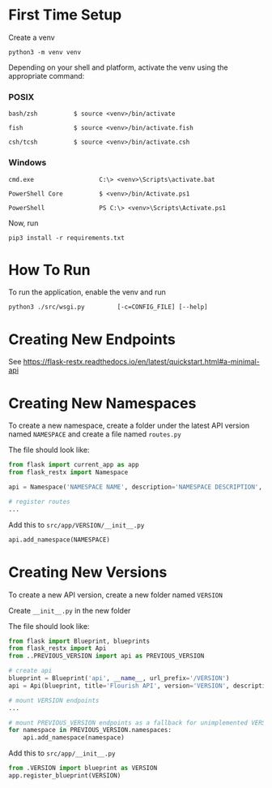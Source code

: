 # First Time Setup

Create a venv

```
python3 -m venv venv
```

Depending on your shell and platform, activate the venv using the appropriate command:

### POSIX

```
bash/zsh          $ source <venv>/bin/activate

fish              $ source <venv>/bin/activate.fish

csh/tcsh          $ source <venv>/bin/activate.csh
```

### Windows

```
cmd.exe                  C:\> <venv>\Scripts\activate.bat

PowerShell Core          $ <venv>/bin/Activate.ps1

PowerShell               PS C:\> <venv>\Scripts\Activate.ps1
```

Now, run

```
pip3 install -r requirements.txt
```

# How To Run

To run the application, enable the venv and run

```
python3 ./src/wsgi.py         [-c=CONFIG_FILE] [--help]
```

# Creating New Endpoints

See https://flask-restx.readthedocs.io/en/latest/quickstart.html#a-minimal-api

# Creating New Namespaces

To create a new namespace, create a folder under the latest API version named `NAMESPACE` and create a file named `routes.py`

The file should look like:

```python
from flask import current_app as app
from flask_restx import Namespace

api = Namespace('NAMESPACE NAME', description='NAMESPACE DESCRIPTION', path='/NAMESPACE PATH')

# register routes
...
```

Add this to `src/app/VERSION/__init__.py`

```python
api.add_namespace(NAMESPACE)
```

# Creating New Versions

To create a new API version, create a new folder named `VERSION`

Create `__init__.py` in the new folder

The file should look like:

```python
from flask import Blueprint, blueprints
from flask_restx import Api
from ..PREVIOUS_VERSION import api as PREVIOUS_VERSION

# create api
blueprint = Blueprint('api', __name__, url_prefix='/VERSION')
api = Api(blueprint, title='Flourish API', version='VERSION', description='API to interact with the Flourish backend')

# mount VERSION endpoints
...

# mount PREVIOUS_VERSION endpoints as a fallback for unimplemented VERSION endpoints
for namespace in PREVIOUS_VERSION.namespaces:
	api.add_namespace(namespace)
```

Add this to `src/app/__init__.py`

```python
from .VERSION import blueprint as VERSION
app.register_blueprint(VERSION)
```
